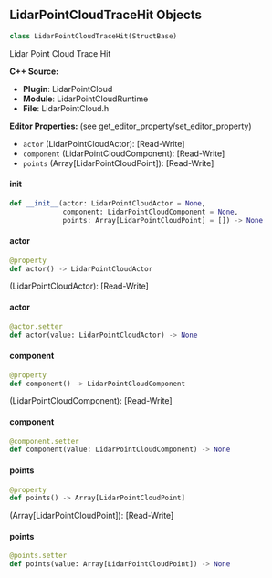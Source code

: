 ## LidarPointCloudTraceHit Objects

```python
class LidarPointCloudTraceHit(StructBase)
```

Lidar Point Cloud Trace Hit

**C++ Source:**

- **Plugin**: LidarPointCloud
- **Module**: LidarPointCloudRuntime
- **File**: LidarPointCloud.h

**Editor Properties:** (see get_editor_property/set_editor_property)

- ``actor`` (LidarPointCloudActor):  [Read-Write]
- ``component`` (LidarPointCloudComponent):  [Read-Write]
- ``points`` (Array[LidarPointCloudPoint]):  [Read-Write]

<a id="unreal.LidarPointCloudTraceHit.__init__"></a>

#### __init__

```python
def __init__(actor: LidarPointCloudActor = None,
             component: LidarPointCloudComponent = None,
             points: Array[LidarPointCloudPoint] = []) -> None
```

<a id="unreal.LidarPointCloudTraceHit.actor"></a>

#### actor

```python
@property
def actor() -> LidarPointCloudActor
```

(LidarPointCloudActor):  [Read-Write]

<a id="unreal.LidarPointCloudTraceHit.actor"></a>

#### actor

```python
@actor.setter
def actor(value: LidarPointCloudActor) -> None
```

<a id="unreal.LidarPointCloudTraceHit.component"></a>

#### component

```python
@property
def component() -> LidarPointCloudComponent
```

(LidarPointCloudComponent):  [Read-Write]

<a id="unreal.LidarPointCloudTraceHit.component"></a>

#### component

```python
@component.setter
def component(value: LidarPointCloudComponent) -> None
```

<a id="unreal.LidarPointCloudTraceHit.points"></a>

#### points

```python
@property
def points() -> Array[LidarPointCloudPoint]
```

(Array[LidarPointCloudPoint]):  [Read-Write]

<a id="unreal.LidarPointCloudTraceHit.points"></a>

#### points

```python
@points.setter
def points(value: Array[LidarPointCloudPoint]) -> None
```

<a id="unreal.LidarPointCloudPoint"></a>